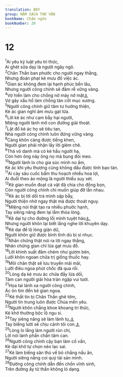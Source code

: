 ```yaml
---
translation: BDY
group: NĂM SÁCH THƠ VĂN
bookName: Châm ngôn 
bookNumber: 20
---
```


<div class="title"><h1>12</h1></div>
<span class="verse ch_12_1"><sup>1</sup>Ai yêu kỷ luật yêu tri thức,<br/>Ai ghét sửa dạy là người ngây ngô.<br/></span>
<span class="verse ch_12_2"><sup>2</sup>Chân Thần ban phước cho người ngay thẳng,<br/>Nhưng đoán phạt kẻ mưu đồ việc ác.<br/></span>
<span class="verse ch_12_3"><sup>3</sup>Gian ác không đem lại hạnh phúc bền lâu,<br/>Nhưng người công chính sẽ đâm rễ vững vàng.<br/></span>
<span class="verse ch_12_4"><sup>4</sup>Vợ hiền làm cho chồng nở mày nở mặt<a href="#" data-toggle="tooltip" data-placement="bottom" title="Mão miện đội trên đầu chồng">⚓</a><br/>Vợ gây xấu hổ làm chồng tàn cốt mục xương.<br/></span>
<span class="verse ch_12_5"><sup>5</sup>Người công chính giữ tâm tư hướng thiện,<br/>Kẻ ác gian nghĩ âm mưu gạt lừa.<br/></span>
<span class="verse ch_12_6"><sup>6</sup>Lời kẻ ác như cạm bẫy hại người,<br/>Miệng người lành mở con đường giải thoát.<br/></span>
<span class="verse ch_12_7"><sup>7</sup>Lật đổ kẻ ác họ sẽ tiêu tan,<br/>Nhà người công chính luôn đứng vững vàng.<br/></span>
<span class="verse ch_12_8"><sup>8</sup>Càng khôn càng được tiếng khen,<br/>Người gian phải nhận lấy lời gièm chê.<br/></span>
<span class="verse ch_12_9"><sup>9</sup>Thà vô danh mà có kẻ hầu người hạ,<br/>Còn hơn ông này ông nọ mà bụng đói meo.<br/></span>
<span class="verse ch_12_10"><sup>10</sup>Người lành lo cho gia súc mình no ấm,<br/>Kẻ ác khi yêu thương cũng không dấu được tính bạo tàn.<br/></span>
<span class="verse ch_12_11"><sup>11</sup>Ai cày sâu cuốc bẩm thu hoạch nhiều hoa lợi,<br/>Ai đuổi theo ảo mộng là người thiếu suy xét.<br/></span>
<span class="verse ch_12_12"><sup>12</sup>Kẻ gian muốn đoạt cả vật đã chia cho đồng bọn,<br/>Còn người công chính chỉ muốn giúp đỡ lẫn nhau.<br/></span>
<span class="verse ch_12_13"><sup>13</sup>Kẻ ác bị lời dối trá mình sập bẫy,<br/>Người thiện nhờ ngay thật mà được thoát nguy.<br/></span>
<span class="verse ch_12_14"><sup>14</sup>Miệng nói thật tạo ra nhiều phước hạnh,<br/>Tay siêng năng đem lại lắm thỏa lòng.<br/></span>
<span class="verse ch_12_15"><sup>15</sup>Kẻ dại tự cho đường lối mình tuyệt hảo<a href="#" data-toggle="tooltip" data-placement="bottom" title="Tự cho đường mình là đúng">⚓</a>,<br/>Nhưng người khôn lại biết lắng nghe lời khuyên dạy.<br/></span>
<span class="verse ch_12_16"><sup>16</sup>Kẻ dại để lộ lòng giận dữ,<br/>Người khôn giữ được bình tĩnh dù bị sỉ nhục.<br/></span>
<span class="verse ch_12_17"><sup>17</sup>Nhân chứng thật nói ra lời ngay thẳng,<br/>Nhân chứng gian chỉ lừa gạt mưu đồ.<br/></span>
<span class="verse ch_12_18"><sup>18</sup>Lời khinh suất đâm chém như gươm bén,<br/>Lưỡi khôn ngoan chữa trị giống thuốc hay.<br/></span>
<span class="verse ch_12_19"><sup>19</sup>Môi chân thật sẽ lưu truyền mãi mãi,<br/>Lưỡi điêu ngoa phút chốc đã qua rồi.<br/></span>
<span class="verse ch_12_20"><sup>20</sup>Lòng dạ kẻ mưu ác chứa đầy lừa dối,<br/>Tâm can người giải hòa tràn ngập vui tươi.<br/></span>
<span class="verse ch_12_21"><sup>21</sup>Họa tai lánh xa người công chính,<br/>Ác ôn tìm đến kẻ gian ngoa.<br/></span>
<span class="verse ch_12_22"><sup>22</sup>Kẻ thất tín bị Chân Thần ghê tởm,<br/>Người tín trung luôn được Chúa mến yêu.<br/></span>
<span class="verse ch_12_23"><sup>23</sup>Người khôn chẳng khoe khoang tri thức,<br/>Kẻ khờ thường bộc lộ ngu si.<br/></span>
<span class="verse ch_12_24"><sup>24</sup>Tay siêng năng sẽ làm lãnh tụ,<a href="#" data-toggle="tooltip" data-placement="bottom" title="sẽ cai trị">⚓</a><br/>Tay biếng lười sẽ chịu cảnh tôi con.<a href="#" data-toggle="tooltip" data-placement="bottom" title="phải phục dịch">⚓</a><br/></span>
<span class="verse ch_12_25"><sup>25</sup>Lòng lo lắng làm người rủn chí,<br/>Lời nói lành phấn chấn tâm can.<br/></span>
<span class="verse ch_12_26"><sup>26</sup>Người công chính cậy bạn làm cố vấn,<br/>Kẻ dại khờ tự chọn nẻo lạc sai.<br/></span>
<span class="verse ch_12_27"><sup>27</sup>Kẻ làm biếng săn thú về bỏ chẳng nấu ăn,<br/>Người siêng năng coi quý tài sản mình.<br/></span>
<span class="verse ch_12_28"><sup>28</sup>Đường công chính dẫn đến chốn vĩnh sinh,<br/>Trên đường ấy tử thần không ló dạng.</span>
